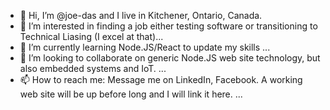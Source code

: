 - 👋 Hi, I’m @joe-das and I live in Kitchener, Ontario, Canada.
- 👀 I’m interested in finding a job either testing software or transitioning to Technical Liasing (I excel at that)...
- 🌱 I’m currently learning Node.JS/React to update my skills ...
- 💞️ I’m looking to collaborate on generic Node.JS web site technology, but also embedded systems and IoT. ...
- 📫 How to reach me: Message me on LinkedIn, Facebook. A working web site will be up before long and I will link it here. ...

<!---
joe-das/joe-das is a ✨ special ✨ repository because its `README.md` (this file) appears on your GitHub profile.
You can click the Preview link to take a look at your changes.
--->
